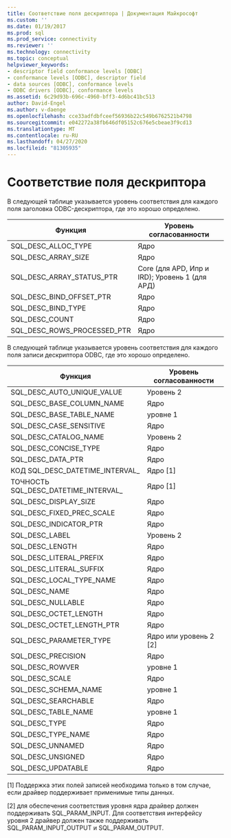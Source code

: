 ```yaml
---
title: Соответствие поля дескриптора | Документация Майкрософт
ms.custom: ''
ms.date: 01/19/2017
ms.prod: sql
ms.prod_service: connectivity
ms.reviewer: ''
ms.technology: connectivity
ms.topic: conceptual
helpviewer_keywords:
- descriptor field conformance levels [ODBC]
- conformance levels [ODBC], descriptor field
- data sources [ODBC], conformance levels
- ODBC drivers [ODBC], conformance levels
ms.assetid: 6c29d93b-696c-4960-bff3-4d6bc41bc513
author: David-Engel
ms.author: v-daenge
ms.openlocfilehash: cce33adfdbfceef56936b22c549b6762521b4798
ms.sourcegitcommit: e042272a38fb646df05152c676e5cbeae3f9cd13
ms.translationtype: MT
ms.contentlocale: ru-RU
ms.lasthandoff: 04/27/2020
ms.locfileid: "81305935"
---
```

# <a name="descriptor-field-conformance"></a>Соответствие поля дескриптора
В следующей таблице указывается уровень соответствия для каждого поля заголовка ODBC-дескриптора, где это хорошо определено.  
  
|Функция|Уровень согласованности|  
|--------------|-----------------------|  
|SQL_DESC_ALLOC_TYPE|Ядро|  
|SQL_DESC_ARRAY_SIZE|Ядро|  
|SQL_DESC_ARRAY_STATUS_PTR|Core (для APD, Ипр и IRD); Уровень 1 (для АРД)|  
|SQL_DESC_BIND_OFFSET_PTR|Ядро|  
|SQL_DESC_BIND_TYPE|Ядро|  
|SQL_DESC_COUNT|Ядро|  
|SQL_DESC_ROWS_PROCESSED_PTR|Ядро|  
  
 В следующей таблице указывается уровень соответствия для каждого поля записи дескриптора ODBC, где это хорошо определено.  
  
|Функция|Уровень согласованности|  
|--------------|-----------------------|  
|SQL_DESC_AUTO_UNIQUE_VALUE|Уровень 2|  
|SQL_DESC_BASE_COLUMN_NAME|Ядро|  
|SQL_DESC_BASE_TABLE_NAME|уровне 1|  
|SQL_DESC_CASE_SENSITIVE|Ядро|  
|SQL_DESC_CATALOG_NAME|Уровень 2|  
|SQL_DESC_CONCISE_TYPE|Ядро|  
|SQL_DESC_DATA_PTR|Ядро|  
|КОД SQL_DESC_DATETIME_INTERVAL_|Ядро [1]|  
|ТОЧНОСТЬ SQL_DESC_DATETIME_INTERVAL_|Ядро [1]|  
|SQL_DESC_DISPLAY_SIZE|Ядро|  
|SQL_DESC_FIXED_PREC_SCALE|Ядро|  
|SQL_DESC_INDICATOR_PTR|Ядро|  
|SQL_DESC_LABEL|Уровень 2|  
|SQL_DESC_LENGTH|Ядро|  
|SQL_DESC_LITERAL_PREFIX|Ядро|  
|SQL_DESC_LITERAL_SUFFIX|Ядро|  
|SQL_DESC_LOCAL_TYPE_NAME|Ядро|  
|SQL_DESC_NAME|Ядро|  
|SQL_DESC_NULLABLE|Ядро|  
|SQL_DESC_OCTET_LENGTH|Ядро|  
|SQL_DESC_OCTET_LENGTH_PTR|Ядро|  
|SQL_DESC_PARAMETER_TYPE|Ядро или уровень 2 [2]|  
|SQL_DESC_PRECISION|Ядро|  
|SQL_DESC_ROWVER|уровне 1|  
|SQL_DESC_SCALE|Ядро|  
|SQL_DESC_SCHEMA_NAME|уровне 1|  
|SQL_DESC_SEARCHABLE|Ядро|  
|SQL_DESC_TABLE_NAME|уровне 1|  
|SQL_DESC_TYPE|Ядро|  
|SQL_DESC_TYPE_NAME|Ядро|  
|SQL_DESC_UNNAMED|Ядро|  
|SQL_DESC_UNSIGNED|Ядро|  
|SQL_DESC_UPDATABLE|Ядро|  
  
 [1] Поддержка этих полей записей необходима только в том случае, если драйвер поддерживает применимые типы данных.  
  
 [2] для обеспечения соответствия уровня ядра драйвер должен поддерживать SQL_PARAM_INPUT. Для соответствия интерфейсу уровня 2 драйвер должен также поддерживать SQL_PARAM_INPUT_OUTPUT и SQL_PARAM_OUTPUT.
